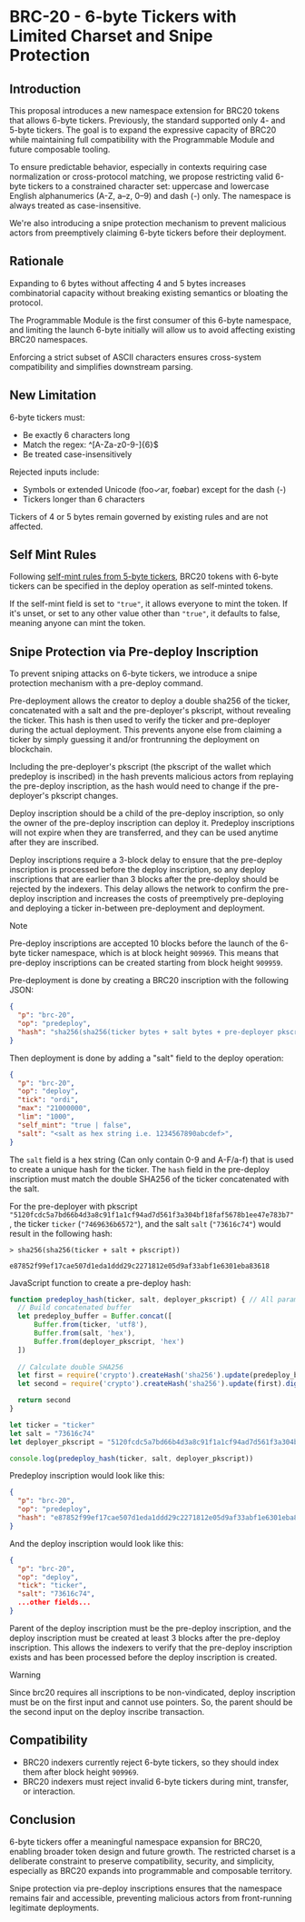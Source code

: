# BRC-20 - 6-byte Tickers with Limited Charset and Snipe Protection

## Introduction

This proposal introduces a new namespace extension for BRC20 tokens that allows 6-byte tickers. Previously, the standard supported only 4- and 5-byte tickers. The goal is to expand the expressive capacity of BRC20 while maintaining full compatibility with the Programmable Module and future composable tooling.

To ensure predictable behavior, especially in contexts requiring case normalization or cross-protocol matching, we propose restricting valid 6-byte tickers to a constrained character set: uppercase and lowercase English alphanumerics (A-Z, a–z, 0–9) and dash (-) only. The namespace is always treated as case-insensitive.

We're also introducing a snipe protection mechanism to prevent malicious actors from preemptively claiming 6-byte tickers before their deployment.

## Rationale

Expanding to 6 bytes without affecting 4 and 5 bytes increases combinatorial capacity without breaking existing semantics or bloating the protocol.

The Programmable Module is the first consumer of this 6-byte namespace, and limiting the launch 6-byte initially will allow us to avoid affecting existing BRC20 namespaces.

Enforcing a strict subset of ASCII characters ensures cross-system compatibility and simplifies downstream parsing.

## New Limitation

6-byte tickers must:

- Be exactly 6 characters long
- Match the regex: ^[A-Za-z0-9-]{6}$
- Be treated case-insensitively
 
Rejected inputs include:

- Symbols or extended Unicode (foo✓ar, foøbar) except for the dash (-)
- Tickers longer than 6 characters

Tickers of 4 or 5 bytes remain governed by existing rules and are not affected.

## Self Mint Rules

Following [self-mint rules from 5-byte tickers](https://github.com/brc20-devs/brc20-proposals/blob/main/bp04-self-mint/proposal.md), BRC20 tokens with 6-byte tickers can be specified in the deploy operation as self-minted tokens.

If the self-mint field is set to `"true"`, it allows everyone to mint the token. If it's unset, or set to any other value other than `"true"`, it defaults to false, meaning anyone can mint the token.

## Snipe Protection via Pre-deploy Inscription

To prevent sniping attacks on 6-byte tickers, we introduce a snipe protection mechanism with a pre-deploy command.

Pre-deployment allows the creator to deploy a double sha256 of the ticker, concatenated with a salt and the pre-deployer's pkscript, without revealing the ticker. This hash is then used to verify the ticker and pre-deployer during the actual deployment. This prevents anyone else from claiming a ticker by simply guessing it and/or frontrunning the deployment on blockchain.

Including the pre-deployer's pkscript (the pkscript of the wallet which predeploy is inscribed) in the hash prevents malicious actors from replaying the pre-deploy inscription, as the hash would need to change if the pre-deployer's pkscript changes.

Deploy inscription should be a child of the pre-deploy inscription, so only the owner of the pre-deploy inscription can deploy it. Predeploy inscriptions will not expire when they are transferred, and they can be used anytime after they are inscribed.

Deploy inscriptions require a 3-block delay to ensure that the pre-deploy inscription is processed before the deploy inscription, so any deploy inscriptions that are earlier than 3 blocks after the pre-deploy should be rejected by the indexers. This delay allows the network to confirm the pre-deploy inscription and increases the costs of preemptively pre-deploying and deploying a ticker in-between pre-deployment and deployment.

> [!NOTE]
> Pre-deploy inscriptions are accepted 10 blocks before the launch of the 6-byte ticker namespace, which is at block height `909969`. This means that pre-deploy inscriptions can be created starting from block height `909959`.

Pre-deployment is done by creating a BRC20 inscription with the following JSON:

```json
{
  "p": "brc-20",
  "op": "predeploy",
  "hash": "sha256(sha256(ticker bytes + salt bytes + pre-deployer pkscript))"
}
```

Then deployment is done by adding a "salt" field to the deploy operation:

```json
{
  "p": "brc-20",
  "op": "deploy",
  "tick": "ordi",
  "max": "21000000",
  "lim": "1000",
  "self_mint": "true | false",
  "salt": "<salt as hex string i.e. 1234567890abcdef>",
}
```

The `salt` field is a hex string (Can only contain 0-9 and A-F/a-f) that is used to create a unique hash for the ticker. The `hash` field in the pre-deploy inscription must match the double SHA256 of the ticker concatenated with the salt.

For the pre-deployer with pkscript `"5120fcdc5a7bd66b4d3a8c91f1a1cf94ad7d561f3a304bf18faf5678b1ee47e783b7"`, the ticker `ticker` (`"7469636b6572"`), and the salt `salt` (`"73616c74"`) would result in the following hash:

```plaintext
> sha256(sha256(ticker + salt + pkscript))

e87852f99ef17cae507d1eda1ddd29c2271812e05d9af33abf1e6301eba83618
```

JavaScript function to create a pre-deploy hash:

```js
function predeploy_hash(ticker, salt, deployer_pkscript) { // All parameters are strings
  // Build concatenated buffer
  let predeploy_buffer = Buffer.concat([
      Buffer.from(ticker, 'utf8'),
      Buffer.from(salt, 'hex'),
      Buffer.from(deployer_pkscript, 'hex')
  ])
  
  // Calculate double SHA256
  let first = require('crypto').createHash('sha256').update(predeploy_buffer).digest()
  let second = require('crypto').createHash('sha256').update(first).digest('hex')

  return second
}

let ticker = "ticker"
let salt = "73616c74"
let deployer_pkscript = "5120fcdc5a7bd66b4d3a8c91f1a1cf94ad7d561f3a304bf18faf5678b1ee47e783b7"

console.log(predeploy_hash(ticker, salt, deployer_pkscript))
```

Predeploy inscription would look like this:

```json
{
  "p": "brc-20",
  "op": "predeploy",
  "hash": "e87852f99ef17cae507d1eda1ddd29c2271812e05d9af33abf1e6301eba83618"
}
```

And the deploy inscription would look like this:

```json
{
  "p": "brc-20",
  "op": "deploy",
  "tick": "ticker",
  "salt": "73616c74",
  ...other fields...
}
```

Parent of the deploy inscription must be the pre-deploy inscription, and the deploy inscription must be created at least 3 blocks after the pre-deploy inscription. This allows the indexers to verify that the pre-deploy inscription exists and has been processed before the deploy inscription is created.

> [!WARNING]
> Since brc20 requires all inscriptions to be non-vindicated, deploy inscription must be on the first input and cannot use pointers. So, the parent should be the second input on the deploy inscribe transaction.

## Compatibility
- BRC20 indexers currently reject 6-byte tickers, so they should index them after block height `909969`.
- BRC20 indexers must reject invalid 6-byte tickers during mint, transfer, or interaction.

## Conclusion
6-byte tickers offer a meaningful namespace expansion for BRC20, enabling broader token design and future growth. The restricted charset is a deliberate constraint to preserve compatibility, security, and simplicity, especially as BRC20 expands into programmable and composable territory.

Snipe protection via pre-deploy inscriptions ensures that the namespace remains fair and accessible, preventing malicious actors from front-running legitimate deployments.